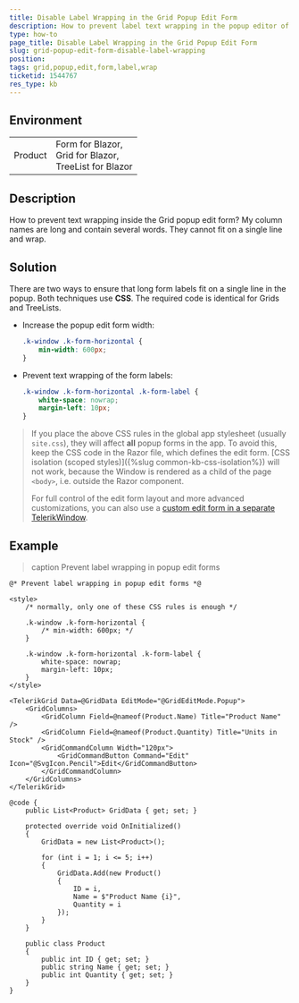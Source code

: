 ```yaml
---
title: Disable Label Wrapping in the Grid Popup Edit Form
description: How to prevent label text wrapping in the popup editor of the Grid and TreeList.
type: how-to
page_title: Disable Label Wrapping in the Grid Popup Edit Form
slug: grid-popup-edit-form-disable-label-wrapping
position:
tags: grid,popup,edit,form,label,wrap
ticketid: 1544767
res_type: kb
---
```


## Environment

<table>
	<tbody>
		<tr>
			<td>Product</td>
			<td>
                Form for Blazor, <br />
                Grid for Blazor, <br />
                TreeList for Blazor
            </td>
		</tr>
	</tbody>
</table>


## Description

How to prevent text wrapping inside the Grid popup edit form? My column names are long and contain several words. They cannot fit on a single line and wrap.


## Solution

There are two ways to ensure that long form labels fit on a single line in the popup. Both techniques use **CSS**. The required code is identical for Grids and TreeLists.

* Increase the popup edit form width:

    ````css
    .k-window .k-form-horizontal {
        min-width: 600px;
    }
    ````

* Prevent text wrapping of the form labels:

    ````css
    .k-window .k-form-horizontal .k-form-label {
        white-space: nowrap;
        margin-left: 10px;
    }
    ````

> If you place the above CSS rules in the global app stylesheet (usually `site.css`), they will affect **all** popup forms in the app. To avoid this, keep the CSS code in the Razor file, which defines the edit form. [CSS isolation (scoped styles)]({%slug common-kb-css-isolation%}) will not work, because the Window is rendered as a child of the page `<body>`, i.e. outside the Razor component.
>
> For full control of the edit form layout and more advanced customizations, you can also use a [custom edit form in a separate TelerikWindow](https://github.com/telerik/blazor-ui/tree/master/grid/custom-popup-form).


## Example

>caption Prevent label wrapping in popup edit forms

````RAZOR
@* Prevent label wrapping in popup edit forms *@

<style>
    /* normally, only one of these CSS rules is enough */

    .k-window .k-form-horizontal {
        /* min-width: 600px; */
    }

    .k-window .k-form-horizontal .k-form-label {
        white-space: nowrap;
        margin-left: 10px;
    }
</style>

<TelerikGrid Data=@GridData EditMode="@GridEditMode.Popup">
    <GridColumns>
        <GridColumn Field=@nameof(Product.Name) Title="Product Name" />
        <GridColumn Field=@nameof(Product.Quantity) Title="Units in Stock" />
        <GridCommandColumn Width="120px">
            <GridCommandButton Command="Edit" Icon="@SvgIcon.Pencil">Edit</GridCommandButton>
        </GridCommandColumn>
    </GridColumns>
</TelerikGrid>

@code {
    public List<Product> GridData { get; set; }

    protected override void OnInitialized()
    {
        GridData = new List<Product>();

        for (int i = 1; i <= 5; i++)
        {
            GridData.Add(new Product()
            {
                ID = i,
                Name = $"Product Name {i}",
                Quantity = i
            });
        }
    }

    public class Product
    {
        public int ID { get; set; }
        public string Name { get; set; }
        public int Quantity { get; set; }
    }
}
````
